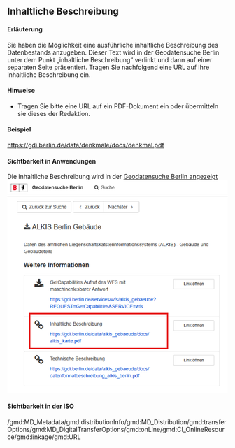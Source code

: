 ## Inhaltliche Beschreibung

#### Erläuterung
Sie haben die Möglichkeit eine ausführliche inhaltliche Beschreibung des Datenbestands anzugeben. Dieser Text wird in der Geodatensuche Berlin unter dem Punkt „inhaltliche Beschreibung“ verlinkt und dann auf einer separaten Seite präsentiert. Tragen Sie nachfolgend eine URL auf Ihre inhaltliche Beschreibung ein.

#### Hinweise
* Tragen Sie bitte eine URL auf ein PDF-Dokument ein oder übermitteln sie dieses der Redaktion.

#### Beispiel
<a href="https://gdi.berlin.de/data/denkmale/docs/denkmal.pdf" class="popup" target="_blank">https://gdi.berlin.de/data/denkmale/docs/denkmal.pdf</a>

#### Sichtbarkeit in Anwendungen
Die inhaltliche Beschreibung wird in der <a href="https://gdi.berlin.de/geonetwork/srv/ger/catalog.search#/metadata/728b368a-64d4-30ff-9482-a647917d0dab" class="popup" target="_blank">Geodatensuche Berlin angezeigt<span>
<img src="https://raw.githubusercontent.com/gdi-be/mde-deployment/refs/heads/main/codelists/help/previews/contentDescription.png"></span></a>

#### Sichtbarkeit in der ISO
/gmd:MD_Metadata/gmd:distributionInfo/gmd:MD_Distribution/gmd:transferOptions/gmd:MD_DigitalTransferOptions/gmd:onLine/gmd:CI_OnlineResource/gmd:linkage/gmd:URL

